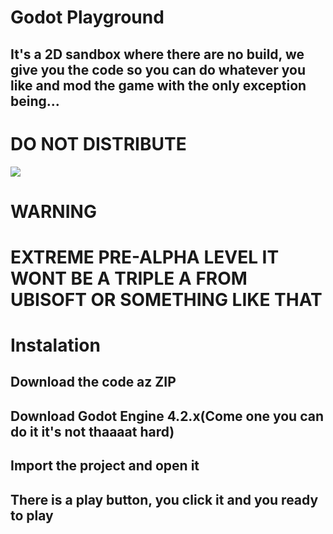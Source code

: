 # Godot Playground
## It's a 2D sandbox where there are no build, we give you the code so you can do whatever you like and mod the game with the only exception being...
# **DO NOT DISTRIBUTE**
![](https://cdn.discordapp.com/attachments/1209952900764139530/1209952900982374451/Sans_titre-18.png?ex=65e8cb73&is=65d65673&hm=a4845305ff41051137eedbeb2473e995a1d549787af056c0bd493c59949b6d20&)

# WARNING
# EXTREME PRE-ALPHA LEVEL IT WONT BE A TRIPLE A FROM UBISOFT OR SOMETHING LIKE THAT

# Instalation
## Download the code az ZIP
## Download Godot Engine 4.2.x(Come one you can do it it's not thaaaat hard)
## Import the project and open it
## There is a play button, you click it and you ready to play
